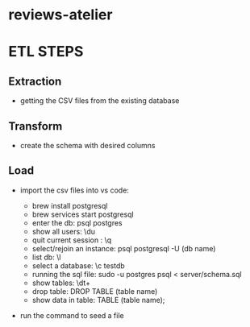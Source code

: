 # reviews-atelier

# ETL STEPS

## Extraction
 - getting the CSV files from the existing database

## Transform
- create the schema with desired columns

## Load
- import the csv files into vs code:
  - brew install postgresql
  - brew services start postgresql
  - enter the db: psql postgres
  - show all users: \du
  - quit current session : \q
  - select/rejoin an instance: psql postgresql -U (db name)
  - list db: \l
  - select a database: \c testdb
  - running the sql file: sudo -u postgres psql < server/schema.sql
  - show tables: \dt+
  - drop table: DROP TABLE (table name)
  - show data in table: TABLE (table name);

- run the command to seed a file
